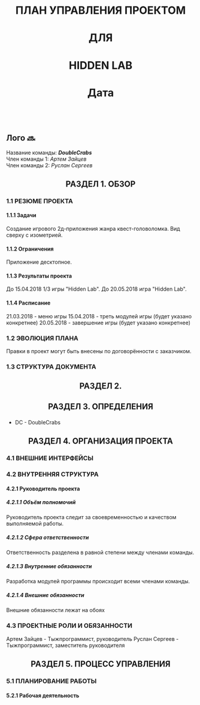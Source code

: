 # <p align="center">ПЛАН УПРАВЛЕНИЯ ПРОЕКТОМ</p>
# <p align="center">ДЛЯ</p>
# <p align="center">HIDDEN LAB</p>
# <p align="center">Дата</p> <br>    
## Лого :soon:     <br>

Название команды: _**DoubleCrabs**_    
Член команды 1: _Артем Зайцев_    
Член команды 2: _Руслан Сергеев_   <br>

## **<p align="center">РАЗДЕЛ 1. ОБЗОР</p>**
### 1.1 РЕЗЮМЕ ПРОЕКТА
#### 1.1.1 Задачи
Создание игрового 2д-приложения жанра квест-головоломка. Вид сверху с изометрией.
#### 1.1.2 Ограничения
Приложение десктопное.
#### 1.1.3 Результаты проекта
До 15.04.2018 1/3 игры "Hidden Lab". До 20.05.2018 игра "Hidden Lab".
#### 1.1.4 Расписание
21.03.2018 - меню игры
15.04.2018 - треть модулей игры (будет указано конкретнее)
20.05.2018 - завершение игры (будет указано конкретнее)

### 1.2 ЭВОЛЮЦИЯ ПЛАНА
Правки в проект могут быть внесены по договорённости с заказчиком.

### 1.3 СТРУКТУРА ДОКУМЕНТА

## **<p align="center"> РАЗДЕЛ 2.</p>**

## **<p align="center"> РАЗДЕЛ 3. ОПРЕДЕЛЕНИЯ</p>**
* DC - DoubleCrabs

## **<p align="center"> РАЗДЕЛ 4. ОРГАНИЗАЦИЯ ПРОЕКТА</p>**
### 4.1 ВНЕШНИЕ ИНТЕРФЕЙСЫ

### 4.2 ВНУТРЕННЯЯ СТРУКТУРА
#### 4.2.1 Руководитель проекта
##### 4.2.1.1 Объём полномочий
Руководитель проекта следит за своевременностью и качеством выполняемой работы.
##### 4.2.1.2 Сфера ответственности
Ответственность разделена в равной степени между членами команды.
##### 4.2.1.3 Внутренние обязанности
Разработка модулей программы происходит всеми членами команды.
##### 4.2.1.4 Внешние обязанности
Внешние обязанности лежат на обоях

### 4.3 ПРОЕКТНЫЕ РОЛИ И ОБЯЗАННОСТИ
Артем Зайцев - Тыжпрограммист, руководитель
Руслан Сергеев - Тыжпрограммист, заместитель руководителя

## **<p align="center"> РАЗДЕЛ 5. ПРОЦЕСС УПРАВЛЕНИЯ</p>**
### 5.1 ПЛАНИРОВАНИЕ РАБОТЫ
#### 5.2.1 Рабочая деятельность
